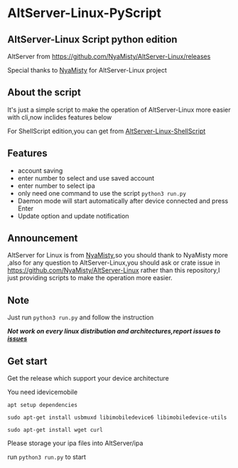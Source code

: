 # AltServer-Linux-PyScript
## AltServer-Linux Script python edition

AltServer from https://github.com/NyaMisty/AltServer-Linux/releases

Special thanks to [NyaMisty](https://github.com/NyaMisty) for AltServer-Linux project 

## About the script 

It's just a simple script to make the operation of AltServer-Linux more easier with cli,now inclides features below

For ShellScript edition,you can get from [AltServer-Linux-ShellScript](https://github.com/powenn/AltServer-Linux-ShellScript)

## Features
- account saving
- enter number to select and use saved account
- enter number to select ipa
- only need one command to use the script `python3 run.py`
- Daemon mode will start automatically after device connected and press Enter
- Update option and update notification

## Announcement

AltServer for Linux is from [NyaMisty](https://github.com/NyaMisty),so you should thank to NyaMisty more ,also for any question to AltServer-Linux,you should ask or crate issue in https://github.com/NyaMisty/AltServer-Linux rather than this repository,I just providing scripts to make the operation more easier. 

## Note 

Just run `python3 run.py` and follow the instruction

***Not work on every linux distribution and architectures,report issues to [issues](https://github.com/powenn/AltServer-Linux-PyScript/issues)***

## Get start

Get the release which support your device architecture

You need idevicemobile

`apt setup dependencies`
```
sudo apt-get install usbmuxd libimobiledevice6 libimobiledevice-utils
```
```
sudo apt-get install wget curl
```
Please storage your ipa files into AltServer/ipa

run `python3 run.py` to start

